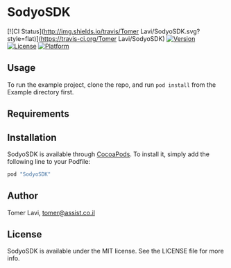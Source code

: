 # SodyoSDK

[![CI Status](http://img.shields.io/travis/Tomer Lavi/SodyoSDK.svg?style=flat)](https://travis-ci.org/Tomer Lavi/SodyoSDK)
[![Version](https://img.shields.io/cocoapods/v/SodyoSDK.svg?style=flat)](http://cocoapods.org/pods/SodyoSDK)
[![License](https://img.shields.io/cocoapods/l/SodyoSDK.svg?style=flat)](http://cocoapods.org/pods/SodyoSDK)
[![Platform](https://img.shields.io/cocoapods/p/SodyoSDK.svg?style=flat)](http://cocoapods.org/pods/SodyoSDK)

## Usage

To run the example project, clone the repo, and run `pod install` from the Example directory first.

## Requirements

## Installation

SodyoSDK is available through [CocoaPods](http://cocoapods.org). To install
it, simply add the following line to your Podfile:

```ruby
pod "SodyoSDK"
```

## Author

Tomer Lavi, tomer@assist.co.il

## License

SodyoSDK is available under the MIT license. See the LICENSE file for more info.
